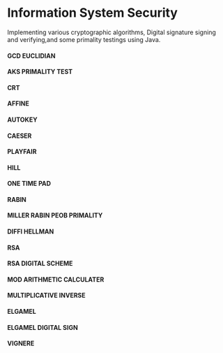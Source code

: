 # Information System Security 

Implementing various cryptographic algorithms, Digital signature signing and verifying,and some primality testings using Java.

#### GCD EUCLIDIAN
#### AKS PRIMALITY TEST
#### CRT
#### AFFINE
#### AUTOKEY
#### CAESER
#### PLAYFAIR
#### HILL
#### ONE TIME PAD
#### RABIN
#### MILLER RABIN PEOB PRIMALITY
#### DIFFI HELLMAN
#### RSA
#### RSA DIGITAL SCHEME
#### MOD ARITHMETIC CALCULATER
#### MULTIPLICATIVE INVERSE
#### ELGAMEL
#### ELGAMEL DIGITAL SIGN
#### VIGNERE
